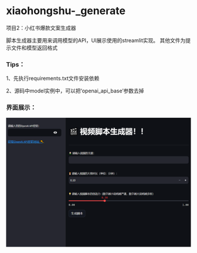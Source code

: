 # xiaohongshu-_generate

项目2：小红书爆款文案生成器

脚本生成器主要用来调用模型的API，UI展示使用的streamlit实现。
其他文件为提示文件和模型返回格式

### Tips：
1、先执行requirements.txt文件安装依赖

2、源码中model实例中，可以把‘openai_api_base’参数去掉

### 界面展示： 
![Image text](https://github.com/zhaozeru/Generate-video-script/blob/main/%E7%95%8C%E9%9D%A2%E5%B1%95%E7%A4%BA.png)
